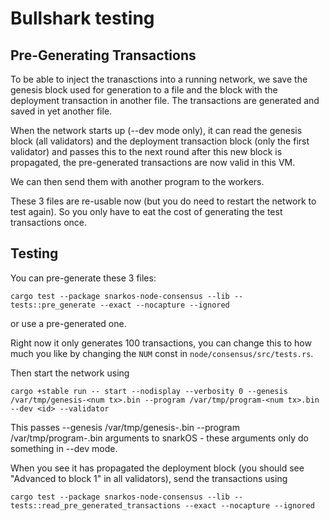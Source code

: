 # Bullshark testing

## Pre-Generating Transactions

To be able to inject the tranasctions into a running network, we save the genesis block used for generation to a file and
the block with the deployment transaction in another file. The transactions are generated and saved in yet another file.

When the network starts up (--dev mode only), it can read the genesis block (all validators) and the deployment transaction block (only the first validator) and passes this to the next round
after this new block is propagated, the pre-generated transactions are now valid in this VM.

We can then send them with another program to the workers.

These 3 files are re-usable now (but you do need to restart the network to test again). So you only have to eat the cost of generating the test transactions once.

## Testing

You can pre-generate these 3 files:

`cargo test --package snarkos-node-consensus --lib -- tests::pre_generate --exact --nocapture --ignored`

or use a pre-generated one.

Right now it only generates 100 transactions, you can change this to how much you like by changing the `NUM` const in `node/consensus/src/tests.rs`.

Then start the network using

```
cargo +stable run -- start --nodisplay --verbosity 0 --genesis /var/tmp/genesis-<num tx>.bin --program /var/tmp/program-<num tx>.bin --dev <id> --validator
```

This passes --genesis /var/tmp/genesis-<num tx>.bin --program /var/tmp/program-<num-tx>.bin arguments to snarkOS - these arguments only do something in --dev mode.

When you see it has propagated the deployment block (you should see "Advanced to block 1" in all validators), send the transactions using

```
cargo test --package snarkos-node-consensus --lib -- tests::read_pre_generated_transactions --exact --nocapture --ignored
```
